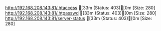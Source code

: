 http://192.168.208.143:81/.htaccess           [33m (Status: 403)[0m [Size: 280]
http://192.168.208.143:81/.htpasswd           [33m (Status: 403)[0m [Size: 280]
http://192.168.208.143:81/server-status       [33m (Status: 403)[0m [Size: 280]
